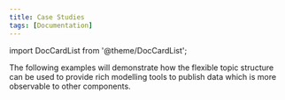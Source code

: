 ```yaml
---
title: Case Studies
tags: [Documentation]
---
```


import DocCardList from '@theme/DocCardList';

The following examples will demonstrate how the flexible topic structure can be used to provide rich modelling tools to publish data which is more observable to other components.

<DocCardList />

